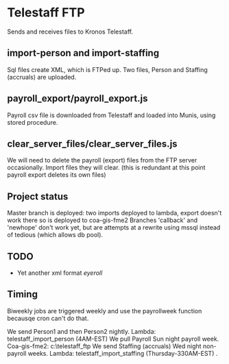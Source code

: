 # Telestaff FTP
Sends and receives files to Kronos Telestaff.

## import-person and import-staffing
Sql files create XML, which is FTPed up.
Two files, Person and Staffing (accruals) are uploaded.

## payroll_export/payroll_export.js
Payroll csv file is downloaded from Telestaff and loaded into Munis, using stored procedure.

## clear_server_files/clear_server_files.js
We will need to delete the payroll (export) files from the FTP server occasionally.
Import files they will clear. (this is redundant at this point payroll export deletes its own files)

## Project status
Master branch is deployed: two imports deployed to lambda, export doesn't work there so is deployed to coa-gis-fme2
Branches 'callback' and 'newhope' don't work yet, but are attempts at a rewrite using mssql instead of tedious (which allows db pool).

## TODO
- Yet another xml format *eyeroll*

## Timing 
Biweekly jobs are triggered weekly and use the payrollweek function becausqe cron can't do that.

We send Person1 and then Person2 nightly. Lambda: telestaff_import_person (4AM-EST) 
We pull Payroll Sun night payroll week. Coa-gis-fme2: c:\telestaff_ftp
We send Staffing (accruals) Wed night non-payroll weeks. Lambda: telestaff_import_staffing (Thursday-330AM-EST) .
